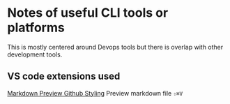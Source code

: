 # Notes of useful CLI tools or platforms

This is mostly centered around Devops tools but there is overlap with other development tools.  

## VS code extensions used

[Markdown Preview Github Styling](https://code.visualstudio.com/Docs/languages/markdown#_markdown-preview)
  Preview markdown file `⇧⌘V`

